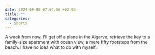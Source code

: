 ```yaml
---
date: 2024-09-06 07:04:56 +02:00
title: ""
categories:
  - Shorts
---
```

A week from now, I'll get off a plane in the Algarve, retrieve the key to a family-size apartment with ocean view, a mere fifty footsteps from the beach. I have no idea what to do with myself. 
